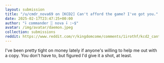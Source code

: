 ```yaml
---
layout: submission
title: "/u/cmdr_nova69 on [KCD2] Can't afford the game? I've got you."
date: 2025-02-17T23:47:25+00:00
author: "⸸ commander ░ nova ⸸ :~$"
avatar: /img/avatar/daemon.jpeg
collection: submissions
reddit: https://www.reddit.com/r/kingdomcome/comments/1irothf/kcd2_cant_afford_the_game_ive_got_you/mdc9uxx/
---
```


<p><div class="md">
<p>I've been pretty tight on money lately if anyone's willing to help me out with a copy. You don't have to, but figured I'd give it a shot, at least.</p> </div></p><p></p><p><!-- SC_ON --></p>
